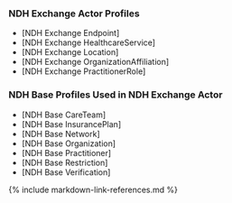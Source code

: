 ### NDH Exchange Actor Profiles
* [NDH Exchange Endpoint]
* [NDH Exchange HealthcareService]
* [NDH Exchange Location]
* [NDH Exchange OrganizationAffiliation]
* [NDH Exchange PractitionerRole]

### NDH Base Profiles Used in NDH Exchange Actor
* [NDH Base CareTeam]
* [NDH Base InsurancePlan]
* [NDH Base Network]
* [NDH Base Organization]
* [NDH Base Practitioner]
* [NDH Base Restriction]
* [NDH Base Verification]



{% include markdown-link-references.md %}
